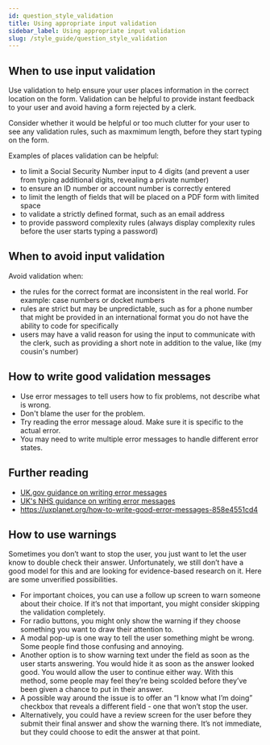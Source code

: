 ```yaml
---
id: question_style_validation
title: Using appropriate input validation
sidebar_label: Using appropriate input validation
slug: /style_guide/question_style_validation
---
```


## When to use input validation

Use validation to help ensure your user places information in the correct
location on the form. Validation can be helpful to provide instant feedback
to your user and avoid having a form rejected by a clerk.

Consider whether it would be helpful or too much clutter for your user to see
any validation rules, such as maxmimum length, before they start typing on the
form.

Examples of places validation can be helpful:

* to limit a Social Security Number input to 4 digits (and prevent 
  a user from typing additional digits, revealing a private number)
* to ensure an ID number or account number is correctly entered  
* to limit the length of fields that will be placed on a PDF form
  with limited space
* to validate a strictly defined format, such as an email address
* to provide password complexity rules (always display complexity 
  rules before the user starts typing a password)

## When to avoid input validation

Avoid validation when:

* the rules for the correct format are inconsistent in the real world. For example: 
  case numbers or docket numbers
* rules are strict but may be unpredictable, such as for a phone number that
  might be provided in an international format you do not have the ability to
  code for specifically
* users may have a valid reason for using the input to communicate with the clerk,
  such as providing a short note in addition to the value, like (my cousin's number)

## How to write good validation messages

* Use error messages to tell users how to fix problems, not describe what is wrong.
* Don't blame the user for the problem.
* Try reading the error message aloud. Make sure it is specific to the actual error.
* You may need to write multiple error messages to handle different error states.

## Further reading
* [UK.gov guidance on writing error messages](https://design-system.service.gov.uk/components/error-message/#be-clear-and-concise)
* [UK's NHS guidance on writing error messages](https://service-manual.nhs.uk/design-system/components/error-message)
* https://uxplanet.org/how-to-write-good-error-messages-858e4551cd4

## How to use warnings

Sometimes you don’t want to stop the user, you just want to let the user know to double check their answer. Unfortunately, we still don’t have a good model for this and are looking for evidence-based research on it. Here are some unverified possibilities.

* For important choices, you can use a follow up screen to warn someone about their choice. If it’s not that important, you might consider skipping the validation completely.
* For radio buttons, you might only show the warning if they choose something you want to draw their attention to.
* A modal pop-up is one way to tell the user something might be wrong. Some people find those confusing and annoying.
* Another option is to show warning text under the field as soon as the user starts answering. You would hide it as soon as the answer looked good. You would allow the user to continue either way. With this method, some people may feel they’re being scolded before they’ve been given a chance to put in their answer.
* A possible way around the issue is to offer an “I know what I’m doing” checkbox that reveals a different field - one that won’t stop the user.
* Alternatively, you could have a review screen for the user before they submit their final answer and show the warning there. It’s not immediate, but they could choose to edit the answer at that point.
